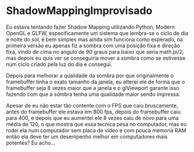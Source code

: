 # ShadowMappingImprovisado
   Eu estava tentando fazer Shadow Mapping utilizando Python, Modern OpenGL e GLFW, especificamente um sistema que lembra-se o ciclo de dia e noite do sol, é bem simples mas ainda sim funciona como esperado, na primeira versão eu apenas fiz a sombra com uma posição fixa e direção fixa, vindo de cima no angulo de 90 graus para baixo que seria math.pi/2, mas depois eu quis ver se conseguiria mover a sombra como se estivesse num ciclo criado pela luz do dia e consegui.
    
   Depois para melhorar a qualidade da sombra por que originalmente o framebuffer tinha o exato tamanho da janela, eu alterei ele de forma que o framebuffer seja 8 vezes maior que a janela e o glViewport garante isso fazendo com que a sombra tenha uma qualidade maior sendo impressa.
   
   Apesar de eu não estar tão contente com o FPS que caiu bruscamente, antes do framebuffer ele estava em 800 fps, depois do framebuffer caiu para 400, e depois que eu aumentei ele 8 vezes caiu de novo para uma média de 120, o que mostra que essa tecnica pesa no computador, mas eu rodei ela num computador sem placa de vídeo e com pouca memoria RAM então ela deve ter um desempenho melhor em computadores mais potentes? Eu acho...
